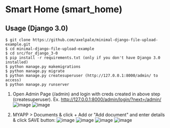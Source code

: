 Smart Home (smart_home)
=======================
Usage (Django 3.0)
------------------
	$ git clone https://github.com/axelpale/minimal-django-file-upload-example.git
	$ cd minimal-django-file-upload-example
	$ cd src/for_django_3-0
	$ pip install -r requirements.txt (only if you don't have Django 3.0 installed)
	$ python manage.py makemigrations
	$ python manage.py migrate
	$ python manage.py createsuperuser (http://127.0.0.1:8000/admin/ to access)
	$ python manage.py runserver

1. Open Admin Page (/admin) and login with creds created in above step (createsuperuser).
Ex. http://127.0.0.1:8000/admin/login/?next=/admin/
![image](https://user-images.githubusercontent.com/33374837/148691785-8c610f9c-5dcb-486d-b5a8-029b4460724b.png)
![image](https://user-images.githubusercontent.com/33374837/148691827-c9c5c825-9ef4-4e35-ad26-f73eb073f5ac.png)

2. MYAPP > Documents & click + Add or "Add document" and enter details & click SAVE button:
![image](https://user-images.githubusercontent.com/33374837/148691908-d80ea51f-07c7-4648-8413-7505f0e9174e.png)
![image](https://user-images.githubusercontent.com/33374837/148691964-fc6f6088-3c88-4031-94c1-01864574fa28.png)
![image](https://user-images.githubusercontent.com/33374837/148691986-77ea86f4-7a4c-4c07-b7be-b57a9bb2bd35.png)
![image](https://user-images.githubusercontent.com/33374837/148692022-aa59f37e-911f-4306-a97e-6df4ce4cca29.png)





